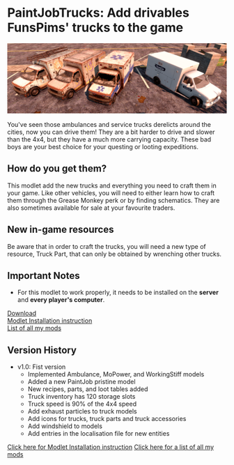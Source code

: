 **PaintJobTrucks:** Add drivables FunsPims' trucks to the game
==============================================================

![PaintJobTrucks screen shot](https://raw.githubusercontent.com/Laotseu/7dtdMods/master/PaintjobTrucks/PaintJobTruck.png)

You've seen those ambulances and service trucks derelicts around the cities, now you can drive them! 
They are a bit harder to drive and slower than the 4x4, but they have a much more carrying capacity. 
These bad boys are your best choice for your questing or looting expeditions.

How do you get them?
--------------------

This modlet add the new trucks and everything you need to craft them in your game. Like other vehicles, you will need to either learn how to craft them through the Grease Monkey perk or by finding schematics. They are also sometimes available for sale at your favourite traders.

New in-game resources
---------------------
Be aware that in order to craft the trucks, you will need a new type of resource, Truck Part, that can only be obtained by wrenching other trucks.

Important Notes
---------------
* For this modlet to work properly, it needs to be installed on the **server** and **every player's computer**.

[Download](https://github.com/Laotseu/7dtdMods/releases/download/PaintJobTruck_v1.0/PaintJobTruck_v1.0.zip)<br/>
[Modlet Installation instruction](https://github.com/Laotseu/7dtdMods/blob/master/Modlet%20Installation.md)<br/>
[List of all my mods](https://github.com/Laotseu/7dtdMods/blob/master/README.md)

Version History
---------------

* v1.0:	Fist version
	- Implemented Ambulance, MoPower, and WorkingStiff models
	- Added a new PaintJob pristine model
	- New recipes, parts, and loot tables added
	- Truck inventory has 120 storage slots
	- Truck speed is 90% of the 4x4 speed
	- Add exhaust particles to truck models
	- Add icons for trucks, truck parts and truck accessories
	- Add windshield to models
	- Add entries in the localisation file for new entities 


[Click here for Modlet Installation instruction](https://github.com/Laotseu/7dtdMods/blob/master/Modlet%20Installation.md)
[Click here for a list of all my mods](https://github.com/Laotseu/7dtdMods/blob/master/README.md)
